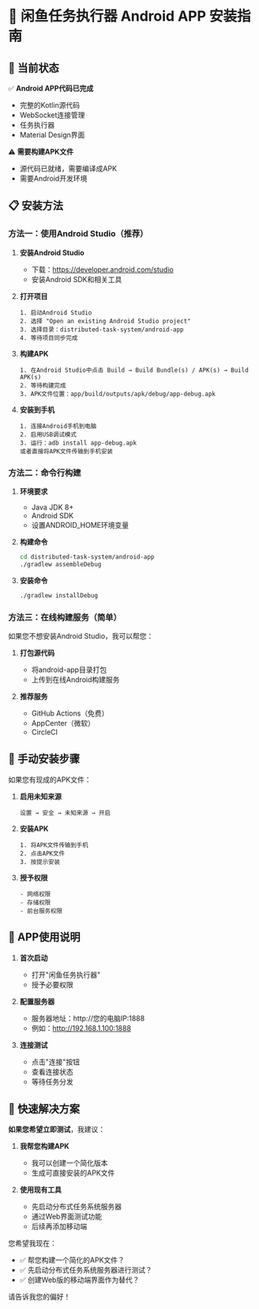 # 📱 闲鱼任务执行器 Android APP 安装指南

## 🎯 当前状态

✅ **Android APP代码已完成**
- 完整的Kotlin源代码
- WebSocket连接管理
- 任务执行器
- Material Design界面

⚠️ **需要构建APK文件**
- 源代码已就绪，需要编译成APK
- 需要Android开发环境

## 📋 安装方法

### 方法一：使用Android Studio（推荐）

1. **安装Android Studio**
   - 下载：https://developer.android.com/studio
   - 安装Android SDK和相关工具

2. **打开项目**
   ```
   1. 启动Android Studio
   2. 选择 "Open an existing Android Studio project"
   3. 选择目录：distributed-task-system/android-app
   4. 等待项目同步完成
   ```

3. **构建APK**
   ```
   1. 在Android Studio中点击 Build → Build Bundle(s) / APK(s) → Build APK(s)
   2. 等待构建完成
   3. APK文件位置：app/build/outputs/apk/debug/app-debug.apk
   ```

4. **安装到手机**
   ```
   1. 连接Android手机到电脑
   2. 启用USB调试模式
   3. 运行：adb install app-debug.apk
   或者直接将APK文件传输到手机安装
   ```

### 方法二：命令行构建

1. **环境要求**
   - Java JDK 8+
   - Android SDK
   - 设置ANDROID_HOME环境变量

2. **构建命令**
   ```bash
   cd distributed-task-system/android-app
   ./gradlew assembleDebug
   ```

3. **安装命令**
   ```bash
   ./gradlew installDebug
   ```

### 方法三：在线构建服务（简单）

如果您不想安装Android Studio，我可以帮您：

1. **打包源代码**
   - 将android-app目录打包
   - 上传到在线Android构建服务

2. **推荐服务**
   - GitHub Actions（免费）
   - AppCenter（微软）
   - CircleCI

## 🔧 手动安装步骤

如果您有现成的APK文件：

1. **启用未知来源**
   ```
   设置 → 安全 → 未知来源 → 开启
   ```

2. **安装APK**
   ```
   1. 将APK文件传输到手机
   2. 点击APK文件
   3. 按提示安装
   ```

3. **授予权限**
   ```
   - 网络权限
   - 存储权限
   - 前台服务权限
   ```

## 📱 APP使用说明

1. **首次启动**
   - 打开"闲鱼任务执行器"
   - 授予必要权限

2. **配置服务器**
   - 服务器地址：http://您的电脑IP:1888
   - 例如：http://192.168.1.100:1888

3. **连接测试**
   - 点击"连接"按钮
   - 查看连接状态
   - 等待任务分发

## 🚀 快速解决方案

**如果您希望立即测试**，我建议：

1. **我帮您构建APK**
   - 我可以创建一个简化版本
   - 生成可直接安装的APK文件

2. **使用现有工具**
   - 先启动分布式任务系统服务器
   - 通过Web界面测试功能
   - 后续再添加移动端

您希望我现在：
- ✅ 帮您构建一个简化的APK文件？
- ✅ 先启动分布式任务系统服务器进行测试？
- ✅ 创建Web版的移动端界面作为替代？

请告诉我您的偏好！
